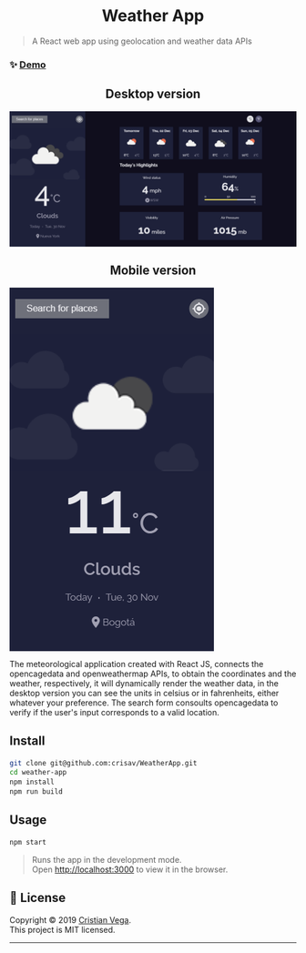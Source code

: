 <h1 align="center">Weather App</h1>

> A React web app using geolocation and weather data APIs

### ✨ [Demo](https://react-weather-app-2.herokuapp.com/)

<h2 align="center">Desktop version</h2>

<img align="center" alt="desktop" src="docs/desktop.png" />

<h2 align="center">Mobile version</h2>

<img align="center" alt="mobile" src="docs/mobile.png" />

 The meteorological application created with React JS, connects the opencagedata and openweathermap APIs, to obtain the coordinates and the weather, respectively, it will dynamically render the weather data, in the desktop version you can see the units in celsius or in fahrenheits, either whatever your preference.
 The search form consoults opencagedata  to verify if the user's input corresponds to a valid location.
## Install

```sh
git clone git@github.com:crisav/WeatherApp.git
cd weather-app
npm install
npm run build
```

## Usage

```sh
npm start
```

> Runs the app in the development mode.\
> Open [http://localhost:3000](http://localhost:3000) to view it in the browser.

## 📝 License

Copyright © 2019 [Cristian Vega](https://github.com/crisav).<br />
This project is MIT licensed.

***
